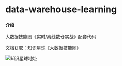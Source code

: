 # data-warehouse-learning

#### 介绍

大数据技能圈《实时/离线数仓实战》配套代码

文档获取：知识星球《大数据技能圈》

![知识星球地址](..\src\main\java\org\bigdatatechcir\warehouse\images\zhishixingqiu.jpg)